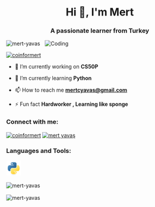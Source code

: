 <h1 align="center">Hi 👋, I'm Mert</h1>
<h3 align="center">A passionate learner from Turkey</h3>
<img align="right" alt=Coding width="400" src="https://miro.medium.com/v2/resize:fit:960/0*UW1QswwxKTAyBlen.gif">
  
<p align="left"> <img src="https://komarev.com/ghpvc/?username=mert-yavas&label=Profile%20views&color=0e75b6&style=flat" alt="mert-yavas" /> </p>

<p align="left"> <a href="https://twitter.com/coinformert" target="blank"><img src="https://img.shields.io/twitter/follow/coinformert?logo=twitter&style=for-the-badge" alt="coinformert" /></a> </p>

- 🔭 I’m currently working on **CS50P**

- 🌱 I’m currently learning **Python**

- 📫 How to reach me **mertcyavas@gmail.com**

- ⚡ Fun fact **Hardworker , Learning like sponge**

<h3 align="left">Connect with me:</h3>
<p align="left">
<a href="https://twitter.com/coinformert" target="blank"><img align="center" src="https://raw.githubusercontent.com/rahuldkjain/github-profile-readme-generator/master/src/images/icons/Social/twitter.svg" alt="coinformert" height="30" width="40" /></a>
<a href="https://linkedin.com/in/mert yavaş" target="blank"><img align="center" src="https://raw.githubusercontent.com/rahuldkjain/github-profile-readme-generator/master/src/images/icons/Social/linked-in-alt.svg" alt="mert yavaş" height="30" width="40" /></a>
</p>

<h3 align="left">Languages and Tools:</h3>
<p align="left"> <a href="https://www.python.org" target="_blank" rel="noreferrer"> <img src="https://raw.githubusercontent.com/devicons/devicon/master/icons/python/python-original.svg" alt="python" width="40" height="40"/> </a> </p>

<p><img align="center" src="https://github-readme-stats.vercel.app/api/top-langs?username=mert-yavas&show_icons=true&locale=en&layout=compact" alt="mert-yavas" /></p>

<p><img align="center" src="https://github-readme-streak-stats.herokuapp.com/?user=mert-yavas&" alt="mert-yavas" /></p>
